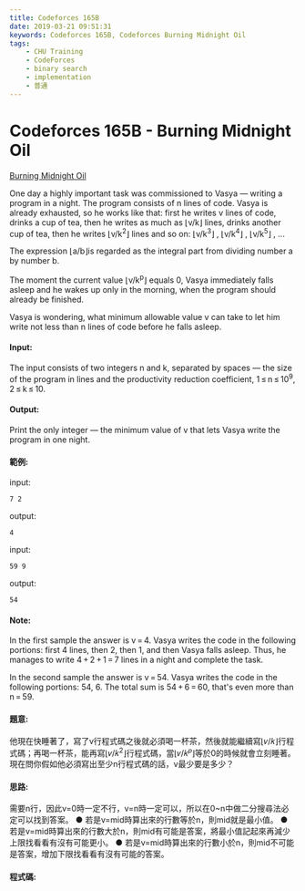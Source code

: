 ```yaml
---
title: Codeforces 165B
date: 2019-03-21 09:51:31
keywords: Codeforces 165B, Codeforces Burning Midnight Oil
tags:
    - CHU Training
    - CodeForces
    - binary search
    - implementation
    - 普通
---
```

# Codeforces 165B - Burning Midnight Oil
[Burning Midnight Oil](https://codeforces.com/problemset/problem/165/B)

One day a highly important task was commissioned to Vasya — writing a program in a night. The program consists of n lines of code. Vasya is already exhausted, so he works like that: first he writes v lines of code, drinks a cup of tea, then he writes as much as ⌊v/k⌋ lines, drinks another cup of tea, then he writes ⌊v/k<sup>2</sup>⌋ lines and so on: ⌊v/k<sup>3</sup>⌋ , ⌊v/k<sup>4</sup>⌋ , ⌊v/k<sup>5</sup>⌋ , ...
<!-- more -->
The expression ⌊a/b⌋is regarded as the integral part from dividing number a by number b.

The moment the current value ⌊v/k<sup>p</sup>⌋ equals 0, Vasya immediately falls asleep and he wakes up only in the morning, when the program should already be finished.

Vasya is wondering, what minimum allowable value v can take to let him write not less than n lines of code before he falls asleep.

#### Input:
The input consists of two integers n and k, separated by spaces — the size of the program in lines and the productivity reduction coefficient, 1 ≤ n ≤ 10<sup>9</sup>, 2 ≤ k ≤ 10.

#### Output:
Print the only integer — the minimum value of v that lets Vasya write the program in one night.

#### 範例:

input:
```
7 2
```
output:
```
4
```
input:
```
59 9
```
output:
```
54
```
#### Note:
In the first sample the answer is v = 4. Vasya writes the code in the following portions: first 4 lines, then 2, then 1, and then Vasya falls asleep. Thus, he manages to write 4 + 2 + 1 = 7 lines in a night and complete the task.

In the second sample the answer is v = 54. Vasya writes the code in the following portions: 54, 6. The total sum is 54 + 6 = 60, that's even more than n = 59.

#### 題意:
他現在快睡著了，寫了v行程式碼之後就必須喝一杯茶，然後就能繼續寫⌊𝑣/𝑘⌋行程式碼；再喝一杯茶，能再寫⌊𝑣/𝑘<sup>2</sup>⌋行程式碼，當⌊𝑣/𝑘<sup>𝑝</sup>⌋等於0的時候就會立刻睡著。現在問你假如他必須寫出至少n行程式碼的話，v最少要是多少？

#### 思路:
需要n行，因此v=0時一定不行，v=n時一定可以，所以在0~n中做二分搜尋法必定可以找到答案。
● 若是v=mid時算出來的行數等於n，則mid就是最小值。
● 若是v=mid時算出來的行數大於n，則mid有可能是答案，將最小值記起來再減少上限找看看有沒有可能更小。
● 若是v=mid時算出來的行數小於n，則mid不可能是答案，增加下限找看看有沒有可能的答案。

#### 程式碼:
<script src="https://gist.github.com/Daviswww/9316d78bd8016b0996ffd5fceeb75ffd.js"></script>


